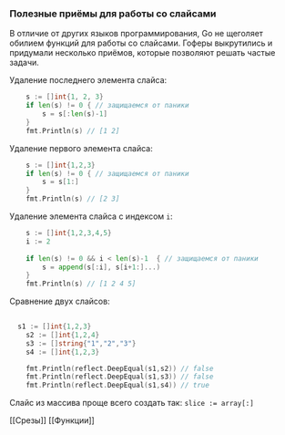 ### Полезные приёмы для работы со слайсами

В отличие от других языков программирования, Go не щеголяет обилием функций для работы со слайсами. Гоферы выкрутились и придумали несколько приёмов, которые позволяют решать частые задачи.

Удаление последнего элемента слайса:

```go
    s := []int{1, 2, 3}
    if len(s) != 0 { // защищаемся от паники
        s = s[:len(s)-1]
    }
    fmt.Println(s) // [1 2] 
```

Удаление первого элемента слайса:

```go
    s := []int{1,2,3}
    if len(s) != 0 { // защищаемся от паники
        s = s[1:]
    } 
    fmt.Println(s) // [2 3] 
```

Удаление элемента слайса с индексом `i`:

```go
    s := []int{1,2,3,4,5}
    i := 2
    
    if len(s) != 0 && i < len(s)-1  { // защищаемся от паники
        s = append(s[:i], s[i+1:]...)
    } 
    fmt.Println(s) // [1 2 4 5] 
```

Сравнение двух слайсов:

```go
    
  s1 := []int{1,2,3}
    s2 := []int{1,2,4}
    s3 := []string{"1","2","3"}
    s4 := []int{1,2,3}

    fmt.Println(reflect.DeepEqual(s1,s2)) // false
    fmt.Println(reflect.DeepEqual(s1,s3)) // false
    fmt.Println(reflect.DeepEqual(s1,s4)) // true 
```

Слайс из массива проще всего создать так: 
`slice := array[:]`


[[Срезы]] [[Функции]]
